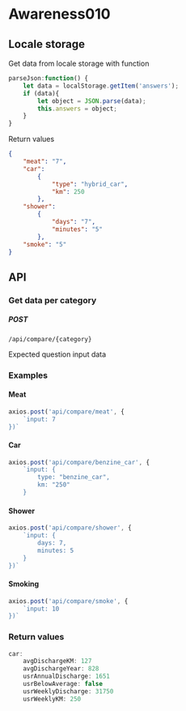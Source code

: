 # Awareness010

## Locale storage
Get data from locale storage with function
```javascript
parseJson:function() {
    let data = localStorage.getItem('answers');
    if (data){
        let object = JSON.parse(data);
        this.answers = object;
    }
}
```

Return values
```json
{
    "meat": "7",
    "car": 
        { 
            "type": "hybrid_car",
            "km": 250 
        },
    "shower":
        { 
            "days": "7",
            "minutes": "5" 
        },
    "smoke": "5"
}
````

## API

### Get data per category
##### POST
```
/api/compare/{category}
```
Expected question input data

### Examples
#### Meat
```javascript
axios.post('api/compare/meat', {
    `input: 7
})`
```

#### Car
```javascript
axios.post('api/compare/benzine_car', {
    `input: {
        type: "benzine_car",
        km: "250"
    }
```

#### Shower
```javascript
axios.post('api/compare/shower', {
    `input: {
        days: 7,
        minutes: 5
    }
})`
```

#### Smoking
```javascript
axios.post('api/compare/smoke', {
    `input: 10
})`
```


### Return values
```javascript
car: 
    avgDischargeKM: 127
    avgDischargeYear: 828
    usrAnnualDischarge: 1651
    usrBelowAverage: false
    usrWeeklyDischarge: 31750
    usrWeeklyKM: 250
```
